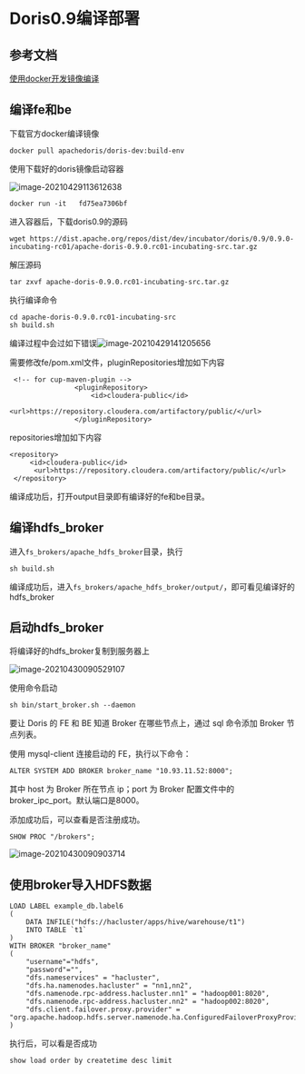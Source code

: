 # Doris0.9编译部署

## 参考文档

[使用docker开发镜像编译](http://doris.apache.org/master/zh-CN/installing/compilation.html#%E4%BD%BF%E7%94%A8-docker-%E5%BC%80%E5%8F%91%E9%95%9C%E5%83%8F%E7%BC%96%E8%AF%91%EF%BC%88%E6%8E%A8%E8%8D%90%EF%BC%89)



## 编译fe和be

下载官方docker编译镜像

```
docker pull apachedoris/doris-dev:build-env
```

使用下载好的doris镜像启动容器

![image-20210429113612638](http://image-picgo.test.upcdn.net/img/20210429113612.png)

```
docker run -it   fd75ea7306bf
```

进入容器后，下载doris0.9的源码

```
wget https://dist.apache.org/repos/dist/dev/incubator/doris/0.9/0.9.0-incubating-rc01/apache-doris-0.9.0.rc01-incubating-src.tar.gz
```

解压源码

```
tar zxvf apache-doris-0.9.0.rc01-incubating-src.tar.gz
```

执行编译命令

```
cd apache-doris-0.9.0.rc01-incubating-src
sh build.sh
```

编译过程中会过如下错误![image-20210429141205656](http://image-picgo.test.upcdn.net/img/20210429141205.png)

需要修改fe/pom.xml文件，pluginRepositories增加如下内容

```
 <!-- for cup-maven-plugin -->
                <pluginRepository>
                    <id>cloudera-public</id>
                    <url>https://repository.cloudera.com/artifactory/public/</url>
                </pluginRepository>
```

repositories增加如下内容

```
<repository>
     <id>cloudera-public</id>
      <url>https://repository.cloudera.com/artifactory/public/</url>
 </repository>
```

编译成功后，打开output目录即有编译好的fe和be目录。

## 编译hdfs_broker

进入`fs_brokers/apache_hdfs_broker`目录，执行

```
sh build.sh
```

编译成功后，进入`fs_brokers/apache_hdfs_broker/output/`，即可看见编译好的hdfs_broker



## 启动hdfs_broker

将编译好的hdfs_broker复制到服务器上

![image-20210430090529107](http://image-picgo.test.upcdn.net/img/20210430090529.png)

使用命令启动

```
sh bin/start_broker.sh --daemon
```

要让 Doris 的 FE 和 BE 知道 Broker 在哪些节点上，通过 sql 命令添加 Broker 节点列表。

使用 mysql-client 连接启动的 FE，执行以下命令：

```
ALTER SYSTEM ADD BROKER broker_name "10.93.11.52:8000";
```

其中 host 为 Broker 所在节点 ip；port 为 Broker 配置文件中的 broker_ipc_port。默认端口是8000。

添加成功后，可以查看是否注册成功。

```
SHOW PROC "/brokers";
```

![image-20210430090903714](http://image-picgo.test.upcdn.net/img/20210430090903.png)



## 使用broker导入HDFS数据

```
LOAD LABEL example_db.label6
(
    DATA INFILE("hdfs://hacluster/apps/hive/warehouse/t1")
    INTO TABLE `t1`
)
WITH BROKER "broker_name"
(
    "username"="hdfs",
    "password"="",
    "dfs.nameservices" = "hacluster",
    "dfs.ha.namenodes.hacluster" = "nn1,nn2",
    "dfs.namenode.rpc-address.hacluster.nn1" = "hadoop001:8020",
    "dfs.namenode.rpc-address.hacluster.nn2" = "hadoop002:8020",
    "dfs.client.failover.proxy.provider" = "org.apache.hadoop.hdfs.server.namenode.ha.ConfiguredFailoverProxyProvider"
)
```

执行后，可以看是否成功

```
show load order by createtime desc limit 
```

